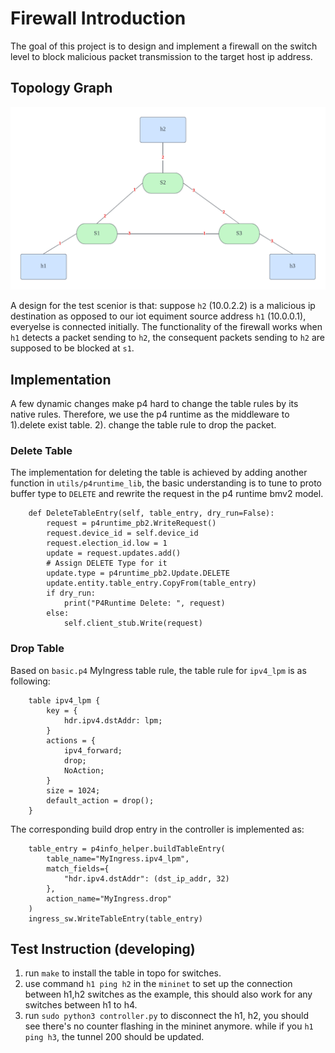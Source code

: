 # Firewall Introduction
The goal of this project is to design and implement a firewall on the switch level to block malicious packet transmission to the target host ip address.


## Topology Graph
![graph](./pod-topo/pod-topo.png)

A design for the test scenior is that: suppose `h2` (10.0.2.2) is a malicious ip destination as opposed to our iot equiment source address `h1` (10.0.0.1), everyelse is connected initially. The functionality of the firewall works when `h1` detects a packet sending to `h2`, the consequent packets sending to `h2` are supposed to be blocked at `s1`.


## Implementation
A few dynamic changes make p4 hard to change the table rules by its native rules. Therefore, we use the p4 runtime as the middleware to 1).delete exist table. 2). change the table rule to drop the packet.

### Delete Table
The implementation for deleting the table is achieved by adding another function in `utils/p4runtime_lib`, the basic understanding is to tune to proto buffer type to `DELETE` and rewrite the request in the p4 runtime bmv2 model.

```
    def DeleteTableEntry(self, table_entry, dry_run=False):
        request = p4runtime_pb2.WriteRequest()
        request.device_id = self.device_id
        request.election_id.low = 1
        update = request.updates.add()
        # Assign DELETE Type for it
        update.type = p4runtime_pb2.Update.DELETE
        update.entity.table_entry.CopyFrom(table_entry)
        if dry_run:
            print("P4Runtime Delete: ", request)
        else:
            self.client_stub.Write(request)
```

### Drop Table
Based on `basic.p4` MyIngress table rule, the table rule for `ipv4_lpm` is as following:

```
    table ipv4_lpm {
        key = {
            hdr.ipv4.dstAddr: lpm;
        }
        actions = {
            ipv4_forward;
            drop;
            NoAction;
        }
        size = 1024;
        default_action = drop();
    }
```

The corresponding build drop entry in the controller is implemented as:

```
    table_entry = p4info_helper.buildTableEntry(
        table_name="MyIngress.ipv4_lpm",
        match_fields={
            "hdr.ipv4.dstAddr": (dst_ip_addr, 32)
        },
        action_name="MyIngress.drop"
    )
    ingress_sw.WriteTableEntry(table_entry)
```


## Test Instruction (developing)

1. run `make` to install the table in topo for switches.
2. use command `h1 ping h2` in the `mininet` to set up the connection between h1,h2 switches as the example, this should also work for any switches between h1 to h4.
3. run `sudo python3 controller.py` to disconnect the h1, h2, you should see there's no counter flashing in the mininet anymore. while if you `h1 ping h3`, the tunnel 200 should be updated.
